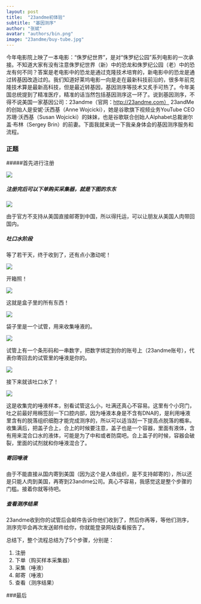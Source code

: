 ```yaml
---
layout: post
title:  "23andme初体验"
subtitle: "基因测序"
author: "张斌"
avatar: "authors/bin.png"
image: "23andme/buy-tube.jpg"
---
```


今年电影院上映了一本电影：“侏罗纪世界”，是对“侏罗纪公园”系列电影的一次承接。不知道大家有没有注意侏罗纪世界（新）中的恐龙和侏罗纪公园（老）中的恐龙有何不同？答案是老电影中的恐龙是通过克隆技术培育的，新电影中的恐龙是通过转基因改造过的。我们知道好莱坞电影一向是走在最新科技前沿的，很多年前克隆技术算是最新高科技，但是最近转基因，基因测序等技术又炙手可热了。今年美国总统提到了精准医疗，精准的话当然包括基因测序这一环了。说到基因测序，不得不说美国一家基因公司：23andme（官网：http://23andme.com） 23andMe的创始人是安妮·沃西基（Anne Wojcicki），她是谷歌旗下视频业务YouTube CEO苏珊·沃西基（Susan Wojcicki）的妹妹，也是谷歌联合创始人Alphabet总裁谢尔盖·布林（Sergey Brin）的前妻。下面我就来说一下我亲身体会的基因测序服务和流程。

### 正题

#####首先进行注册

![](./content/images/23andme/sign-up.jpg)

##### 注册完后可以下单购买采集器，就是下图的东东

![](./content/images/23andme/buy-tube.jpg)

由于官方不支持从美国直接邮寄到中国，所以得托运，可以让朋友从美国人肉带回国内。

##### 吐口水阶段

等了若干天，终于收到了，还有点小激动呢！

![](./content/images/23andme/box.jpg)

开箱照！

![](./content/images/23andme/box-opened.jpg)

这就是盒子里的所有东西！

![](./content/images/23andme/all.jpg)

袋子里是一个试管，用来收集唾液的。

![](./content/images/23andme/tube.jpg)

试管上有一个条形码和一串数字，把数字绑定到你的账号上（23andme账号），代表你寄回去的试管里的唾液是你的。

![](./content/images/23andme/barcode.jpg)

接下来就该吐口水了！

![](./content/images/23andme/slaver.jpg)

这是收集完的唾液样本，别看试管这么小，吐满还真心不容易。这里有个小窍门，吐之前最好用棉签刮一下口腔内部，因为唾液本身是不含有DNA的，是利用唾液里含有的脱落组织细胞才能完成测序的，所以可以适当刮一下提高点脱落的概率。收集满后，把盖子合上，合上的时候要注意，盖子也是一个容器，里面有液体，含有用来混合口水的液体，可能是为了中和或者防腐吧。合上盖子的时候，容器会破裂，里面的试剂就和你唾液混合了。

##### 寄回唾液

由于不能直接从国内寄到美国（因为这个是人体组织，是不支持邮寄的），所以还是只能人肉到美国，再寄到23andme公司。真心不容易，我感觉这是整个步骤的门槛。接着你就等待吧。

##### 查看测序结果

23andme收到你的试管后会邮件告诉你他们收到了，然后你再等，等他们测序，测序完毕会再次发送邮件给你，你就能登录网站查看报告了。





总结下，整个流程总结为了5个步骤，分别是：

1. 注册
2. 下单（购买样本采集器）
3. 采集（唾液）
4. 邮寄（唾液）
5. 查看（测序结果）




###最后